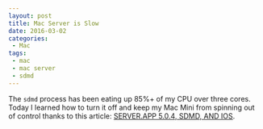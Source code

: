```yaml
---
layout: post
title: Mac Server is Slow
date: 2016-03-02
categories:
 - Mac
tags:
 - mac
 - mac server
 - sdmd
---
```


The `sdmd` process has been eating up 85%+ of my CPU over three cores. Today I learned how to turn it off and keep my Mac Mini from spinning out of control thanks to this article: [SERVER.APP 5.0.4, SDMD, AND IOS](https://osxbytes.wordpress.com/2015/10/02/server-app-5-0-4-sdmd-and-ios/).
